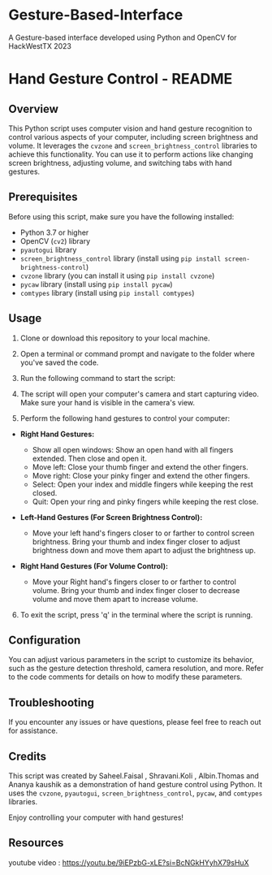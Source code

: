 # Gesture-Based-Interface
A Gesture-based interface developed using Python and OpenCV for HackWestTX 2023


# Hand Gesture Control - README

## Overview
This Python script uses computer vision and hand gesture recognition to control various aspects of your computer, including screen brightness and volume. It leverages the `cvzone` and `screen_brightness_control` libraries to achieve this functionality. You can use it to perform actions like changing screen brightness, adjusting volume, and switching tabs with hand gestures.

## Prerequisites
Before using this script, make sure you have the following installed:

- Python 3.7 or higher
- OpenCV (`cv2`) library
- `pyautogui` library
- `screen_brightness_control` library (install using `pip install screen-brightness-control`)
- `cvzone` library (you can install it using `pip install cvzone`)
- `pycaw` library (install using `pip install pycaw`)
- `comtypes` library (install using `pip install comtypes`)

## Usage
1. Clone or download this repository to your local machine.

2. Open a terminal or command prompt and navigate to the folder where you've saved the code.

3. Run the following command to start the script:


4. The script will open your computer's camera and start capturing video. Make sure your hand is visible in the camera's view.

5. Perform the following hand gestures to control your computer:

- **Right Hand Gestures:**
  - Show all open windows: Show an open hand with all fingers extended. Then close and open it.
  - Move left: Close your thumb finger and extend the other fingers.
  - Move right: Close your pinky finger and extend the other fingers.
  - Select: Open your index and middle fingers while keeping the rest closed.
  - Quit: Open your ring and pinky fingers while keeping the rest close.

- **Left-Hand Gestures (For Screen Brightness Control):**
  - Move your left hand's fingers closer to or farther to control screen brightness. Bring your thumb and index finger closer to adjust brightness down and move them apart to adjust the brightness up.

- **Right Hand Gestures (For Volume Control):**
  - Move your Right hand's fingers closer to or farther to control volume. Bring your thumb and index finger closer to decrease volume and move them apart to increase volume.

6. To exit the script, press 'q' in the terminal where the script is running.

## Configuration
You can adjust various parameters in the script to customize its behavior, such as the gesture detection threshold, camera resolution, and more. Refer to the code comments for details on how to modify these parameters.

## Troubleshooting
If you encounter any issues or have questions, please feel free to reach out for assistance.

## Credits
This script was created by Saheel.Faisal , Shravani.Koli , Albin.Thomas and Ananya kaushik as a demonstration of hand gesture control using Python. It uses the `cvzone`, `pyautogui`, `screen_brightness_control`, `pycaw`, and `comtypes` libraries. 

Enjoy controlling your computer with hand gestures!



## Resources 
youtube video :
https://youtu.be/9iEPzbG-xLE?si=BcNGkHYyhX79sHuX
